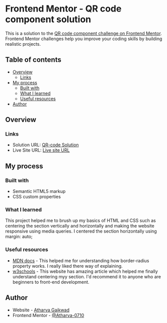 # Frontend Mentor - QR code component solution

This is a solution to the [QR code component challenge on Frontend Mentor](https://www.frontendmentor.io/challenges/qr-code-component-iux_sIO_H). Frontend Mentor challenges help you improve your coding skills by building realistic projects. 

## Table of contents

- [Overview](#overview)
  - [Links](#links)
- [My process](#my-process)
  - [Built with](#built-with)
  - [What I learned](#what-i-learned)
  - [Useful resources](#useful-resources)
- [Author](#author)


## Overview

### Links

- Solution URL: [QR-code Solution](https://www.frontendmentor.io/solutions/responsive-qr-code-challenge-using-html-and-css-NOPJWObvgs)
- Live Site URL: [Live site URL](https://atharva-0710.github.io/QR-Code-Component/)

## My process

### Built with

- Semantic HTML5 markup
- CSS custom properties


### What I learned

This project helped me to brush up my basics of HTML and CSS such as centering the section vertically and horizontally and making the website responsive using media queries.
I centered the section horizontally using margin: auto;


### Useful resources

- [MDN docs](https://developer.mozilla.org) - This helped me for understanding how border-radius property works. I really liked there way of explaining.
- [w3schools](https://www.w3schools.com) - This website has amazing article which helped me finally understand centering myy section. I'd recommend it to anyone who are beginners to front-end development.



## Author

- Website - [Atharva Gaikwad](https://www.your-site.com)
- Frontend Mentor - [@Atharva-0710](https://www.frontendmentor.io/profile/@Atharva-0710)


